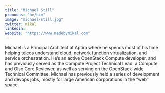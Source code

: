 ```yaml
---
title: "Michael Still"
pronouns: "he/him"
image: "michael-still.jpg"
twitter: mikal
linkedin:
website: "https://www.madebymikal.com"
---
```


Michael is a Principal Architect at Aptira where he spends most of his time helping telcos understand cloud, network function virtualization, and service orchestration. He’s an active OpenStack Compute developer, and has previously served as the Compute Project Technical Lead, a Compute and Olso Core Reviewer, as well as serving on the OpenStack-wide Technical Committee. Michael has previously held a series of development and devops jobs, mostly for large American corporations in the “web” space.